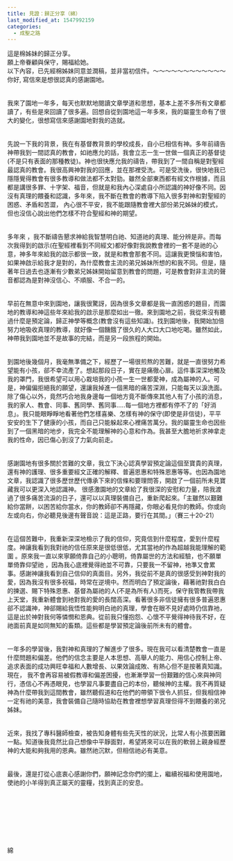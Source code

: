 ```yaml
---
title: 見證：歸正分享（綿）
last_modified_at: 1547992159
categories:
  - 成聖之路
---
```


這是棉姊妹的歸正分享。<br>願上帝眷顧與保守，賜福給她。<br>以下內容，已先經棉姊妹同意並潤稿，並非當初信件。<!--more-->～～～～～～～～～～～～<br>你好, 寫信來是想很認真的感謝園地。<br><br><br>我來了園地一年多，每天也默默地閱讀文章學道和思想，基本上差不多所有文章都讀了，有些是來回讀了很多遍。回想自從到園地這一年多來，我的屬靈生命有了很大的變化，很想寫信來感謝園地對我的造就。<br><br><br>先說一下我的背景，我在有基督教背景的學校成長，自小已相信有神。多年前禱告神帶我到一間認真的教會，如祂應允的話，我會立志一生一世做一個真正的基督徒(不是只有表面的那種教徒)。神也很快應允我的禱告，帶我到了一間自稱是對聖經最認真的教會。我很高興神對我的回應，並在那裡受洗。可是受洗後，很快地我已隱隱覺得教會有很多教導和做法都不太對勁。雖然全部東西都有經文作根據，而且都是講很多罪、十字架、福音，但就是和我內心深處自小所認識的神好像不同。因沒有真理的餵養和認識，多年來，我不斷在教會的教導下陷入很多對神和對聖經的困惑、矛盾和苦澀， 內心很不平安，我不能跟隨教會裡大部份弟兄姊妹的模式，但也沒信心說出他們怎樣不符合聖經和神的期望。<br><br><br>多年來 ，我不斷禱告懇求神給我智慧明白祂、知道祂的真理、能分辨是非。而每次我得到的啟示(在聖經裡看到不同經文)都好像對我說教會裡的一套不是祂的心意，神多年來給我的啟示都很一致，就是和教會那套不同。這讓我更懊惱和害怕，如果神啟示給我才是對的，為什麼教會主流的弟兄姊妹所想的和我不同。但是，隨著年日過去也逐漸有少數弟兄姊妹開始留意到教會的問題，可是教會對非主流的聲音都認為是對神沒信心、不順服、不合一的。<br><br><br>早前在無意中來到園地，讓我很驚訝，因為很多文章都是我一直困惑的題目，而園地的教導和神這些年來給我的啟示是那麼如出一徹。來到園地之前，我從來沒有聽過什麼是預定論，歸正神學等概念(教會沒有這些知識)。找到園地後，我開始加倍努力地吸收真理的教導，就好像一個饑餓了很久的人大口大口地吃喝。雖然如此，神帶我到園地並不是故事的完結，而是另一段旅程的開始。<br><br><br>到園地後幾個月，我毫無準備之下，經歷了一場很煎熬的苦難，就是一直很努力希望能有小孩，郤不幸流產了。想起那段日子，實在是痛徹心扉。這件事深深地觸及我的罩門，我很希望可以用心栽培我的小孩一生一世都愛神，成為屬神的人。可是，神偏偏拒絕我的願望，還讓我掉進一個黑暗的痛苦深淵，只能每天以淚洗面。除了傷心以外，竟然巧合地我身邊每一個地方竟不斷傳來其他人有了小孩的消息，我的家人、教會、同事、舊同學、舊同事…..每一個地方裡都有停不了的「好消息」。我只能眼睜睜地看著他們怎樣喜樂、怎樣有神的保守(即使是非信徒)，平平安安的生下了健康的小孩，而自己只能躲起來心裡痛苦萬分。我的屬靈生命也因些到了一個黑暗的地步，我完全不能理解神的心意和作為。我甚至大膽地祈求神拿走我的性命，因已傷心到沒了力氣向前走。<br><br><br>感謝園地有很多關於苦難的文章，我立下決心認真學習預定論這個至寶貴的真理，還有神的護理、很多重要經文正確的解釋、普遍恩惠和特殊恩惠等等。也因為園地文章，我認識了很多歷世歷代傳承下來的信條和要理問答，開啟了一個前所未見寶藏我可以更深入地認識神。 很感激園地的文章給了我很深的安慰和力量，陪我渡過了很多痛苦流淚的日子，還可以以真理裝備自己，重新爬起來。「主雖然以艱難給你當餅，以困苦給你當水，你的教師卻不再隱藏，你眼必看見你的教師。你或向左或向右，你必聽見後邊有聲音說：這是正路，要行在其間。」（賽三十20-21）<br><br><br>在這個苦難中，我重新深深地檢示了我的信仰，究竟信到什麼程度，愛到什麼程度。神讓我看到我對祂的信任原來是很低很低，尤其當衪的作為超越我能理解的範圍 。原來我一直以來寧願倚靠自己的小聰明，倚靠屬世的方法和經驗，也不願單單倚靠仰望祂 ，因為我心底裡覺得祂並不可靠，只要我一不留神，衪準又會累事。感謝神讓我看到自己信仰的真面目。另外，我從前不是真的很感受到神對我的愛，因為我沒有很多祝福，時常在逆境中。然而明白了預定論後，藉著祂對我白白的揀選、賜下特殊恩惠、基督為屬祂的人(不是為所有人)而死，保守我管教我帶我上天堂，我重新體會到衪對我的愛的長闊高深。看著很多非信徒擁有很多普遍恩惠郤不認識神，神郤賜給我悟性能夠明白祂的真理，學會在眼不見好處時仍信靠衪，這是出於神對我何等憐憫和恩典。從前我只懂抱怨、心懷不平覺得神待我不好，在祂面前真是如同無知的畜類。這些都是學習預定論後前所未有的體會。<br><br><br>一年多的學習後，我對神和真理的了解進步了很多。現在我可以看清楚教會一直是什麼問題和偏差。他們的信念主要是人本思想、高舉人的能力、用信心控制上帝、追求表面的成功興旺幸福和人數增長、以果效論成敗、有熱心但不是按著真知識。現在， 我不會再容易被假教導和偏差困擾，也漸漸學習一份艱難的信心來與神同行，憑信心不再憑眼見，也學習凡事要盡自己的本份，聽候神的主權。我不再質疑神為什麼帶我到這間教會，雖然聽假道和在他們的帶領下很令人抓狂，但我相信神一定有祂的美意，我會裝備自己隨時協助在教會裡想學習真理但得不到餵養的弟兄姊妹。<br><br><br>近來，我找了專科醫師檢查，被告知身體有些先天性的狀況，比常人有小孩要困難一點。知道後我竟然比自己想像中平靜面對，希望將來可以在我的軟弱上親身經歷神的大能和夠我用的恩典。雖然祂沉默，但相信祂必有美意。<br><br><br>最後，還是打從心底衷心感謝你們，願神記念你們的擺上，繼續祝福和使用園地，使祂的小羊得到真正屬天的靈糧，找到真正的安息。<br><br><br><br><br><br><br><br><br>綿<br><br><br><br><br><br><br>
